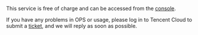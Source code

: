 ﻿


This service is free of charge and can be accessed from the [console](https://console.cloud.tencent.com/cls).

If you have any problems in OPS or usage, please log in to Tencent Cloud to submit a [ticket](https://intl.cloud.tencent.com/support), and we will reply as soon as possible.
